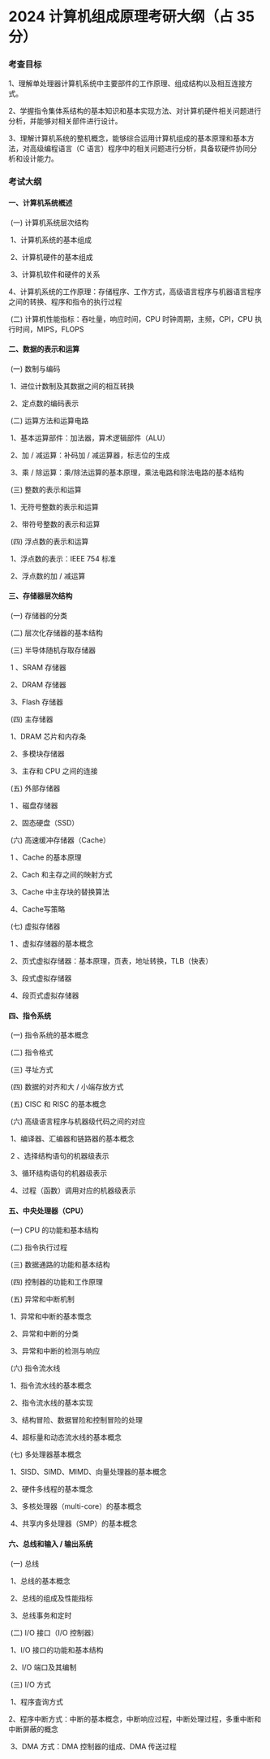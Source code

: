 # 2024 计算机组成原理考研大纲（占 35 分）



### 考查目标

1、理解单处理器计算机系统中主要部件的工作原理、组成结构以及相互连接方式。

2、学握指令集体系结构的基本知识和基本实现方法、对计算机硬件相关问题进行分析，并能够对相关部件进行设计。

3、理解计算机系统的整机概念，能够综合运用计算机组成的基本原理和基本方法，对高级编程语言（C 语言）程序中的相关问题进行分析，具备软硬件协同分析和设计能力。



### 考试大纲

#### 一、计算机系统槪述

​	(一) 计算机系统层次结构

​		1、计算机系统的基本组成

​		2、计算机硬件的基本组成

​		3、计算机软件和硬件的关系

​		4、计算机系统的工作原理：存储程序、工作方式，高级语言程序与机器语言程序之间的转换、程序和指令的执行过程

​	(二) 计算机性能指标：吞吐量，响应时间，CPU 时钟周期，主频，CPI，CPU 执行时间，MIPS，FLOPS

#### 二、数据的表示和运算

​	(一) 数制与编码

​		1、进位计数制及其数据之间的相互转换

​		2、定点数的编码表示

​	(二) 运算方法和运算电路

​		1、基本运算部件：加法器，算术逻辑部件（ALU）

​		2、加 / 减运算：补码加 / 减运算器，标志位的生成

​		3、乘 / 除运算：乘/除法运算的基本原理，乘法电路和除法电路的基本结构

​	(三) 整数的表示和运算

​		1、无符号整数的表示和运算

​		2、带符号整数的表示和运算

​	(四) 浮点数的表示和运算

​		1、浮点数的表示：IEEE 754 标准

​		2、浮点数的加 / 减运算

#### 三、存储器层次结构

​	(一) 存储器的分类

​	(二) 层次化存储器的基本结构

​	(三) 半导体随机存取存储器

​		1 、SRAM 存储器

​		2、DRAM 存储器

​		3、Flash 存储器

​	(四) 主存储器

​		1、DRAM 芯片和内存条

​		2、多模块存储器

​		3、主存和 CPU 之间的连接

​	(五) 外部存储器

​		1 、磁盘存储器

​		2、固态硬盘（SSD）

​	(六) 高速缓冲存储器（Cache）

​		1 、Cache 的基本原理

​		2、Cach 和主存之间的映射方式

​		3、Cache 中主存块的替换算法

​		4、Cache写策略

​	(七) 虚拟存储器

​		1 、虚拟存储器的基本概念

​		2、页式虚拟存储器：基本原理，页表，地址转换，TLB（快表）

​		3、段式虚拟存储器

​		4、段页式虚拟存储器

#### 四、指令系统

​	(一) 指令系统的基本概念

​	(二) 指令格式

​	(三) 寻址方式

​	(四) 数据的对齐和大 / 小端存放方式

​	(五) CISC 和 RISC 的基本概念

​	(六) 高级语言程序与机器级代码之间的对应

​		1、编译器、汇编器和链路器的基本概念

​		2 、选择结构语句的机器级表示

​		3、循环结构语句的机器级表示

​		4、过程（函数）调用对应的机器级表示

#### 五、中央处理器（CPU）

​	(一) CPU 的功能和基本结构

​	(二) 指令执行过程

​	(三) 数据通路的功能和基本结构

​	(四) 控制器的功能和工作原理

​	(五) 异常和中断机制

​		1、异常和中断的基本慨念

​		2、异常和中断的分类

​		3、异常和中断的检测与响应

​	(六) 指令流水线

​		1、指令流水线的基本概念

​		2、指令流水线的基本实现

​		3、结构冒险、数据冒险和控制冒险的处理

​		4、超标量和动态流水线的基本概念

​	(七) 多处理器基本概念

​		1、SISD、SIMD、MIMD、向量处理器的基本概念

​		2、硬件多线程的基本慨念

​		3、多核处理器（multi-core）的基本概念

​		4、共享内多处理器（SMP）的基本概念

#### 六、总线和输入 / 输出系统

​	(一) 总线

​		1、总线的基本概念

​		2、总线的组成及性能指标

​		3、总线事务和定时

​	(二) I/O 接口（I/O 控制器）

​		1、I/O 接口的功能和基本结构

​		2、I/O 端口及其编制

​	(三) I/O 方式

​		1、程序査询方式

​		2、程序中断方式：中断的基本概念，中断响应过程，中断处理过程，多重中断和中断屏蔽的概念

​		3、DMA 方式：DMA 控制器的组成、DMA 传送过程

